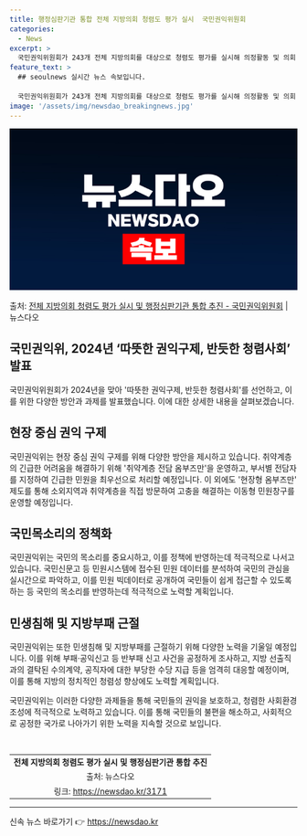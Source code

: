 ```yaml
---
title: 행정심판기관 통합 전체 지방의회 청렴도 평가 실시  국민권익위원회
categories:
  - News
excerpt: >
  국민권익위원회가 243개 전체 지방의회를 대상으로 청렴도 평가를 실시해 의정활동 및 의회 운영의 청렴 수준을…
feature_text: >
  ## seoulnews 실시간 뉴스 속보입니다.

  국민권익위원회가 243개 전체 지방의회를 대상으로 청렴도 평가를 실시해 의정활동 및 의회 운영의 청렴 수준을…
image: '/assets/img/newsdao_breakingnews.jpg'
---
```


![뉴스다오 속보](/assets/img/newsdao_breakingnews.jpg)

<p>출처: <a href="https://newsdao.kr/3171" rel="dofollow">전체 지방의회 청렴도 평가 실시 및 행정심판기관 통합 추진  - 국민권익위원회</a> | 뉴스다오</p>

<h2 data-ke-size="size26">국민권익위, 2024년 ‘따뜻한 권익구제, 반듯한 청렴사회’ 발표</h2>

국민권익위원회가 2024년을 맞아 '따뜻한 권익구제, 반듯한 청렴사회'를 선언하고, 이를 위한 다양한 방안과 과제를 발표했습니다. 이에 대한 상세한 내용을 살펴보겠습니다.

<h2 data-ke-size="size24">현장 중심 권익 구제</h2>
국민권익위는 현장 중심 권익 구제를 위해 다양한 방안을 제시하고 있습니다. 취약계층의 긴급한 어려움을 해결하기 위해 '취약계층 전담 옴부즈만'을 운영하고, 부서별 전담자를 지정하여 긴급한 민원을 최우선으로 처리할 예정입니다. 이 외에도 '현장형 옴부즈만' 제도를 통해 소외지역과 취약계층을 직접 방문하여 고충을 해결하는 이동형 민원창구를 운영할 예정입니다.

<h2 data-ke-size="size24">국민목소리의 정책화</h2>
국민권익위는 국민의 목소리를 중요시하고, 이를 정책에 반영하는데 적극적으로 나서고 있습니다. 국민신문고 등 민원시스템에 접수된 민원 데이터를 분석하여 국민의 관심을 실시간으로 파악하고, 이를 민원 빅데이터로 공개하여 국민들이 쉽게 접근할 수 있도록 하는 등 국민의 목소리를 반영하는데 적극적으로 노력할 계획입니다.

<h2 data-ke-size="size24">민생침해 및 지방부패 근절</h2>
국민권익위는 또한 민생침해 및 지방부패를 근절하기 위해 다양한 노력을 기울일 예정입니다. 이를 위해 부패·공익신고 등 반부패 신고 사건을 공정하게 조사하고, 지방 선출직과의 결탁된 수의계약, 공직자에 대한 부당한 수당 지급 등을 엄격히 대응할 예정이며, 이를 통해 지방의 정치적인 청렴성 향상에도 노력할 계획입니다.

국민권익위는 이러한 다양한 과제들을 통해 국민들의 권익을 보호하고, 청렴한 사회환경 조성에 적극적으로 노력하고 있습니다. 이를 통해 국민들의 불편을 해소하고, 사회적으로 공정한 국가로 나아가기 위한 노력을 지속할 것으로 보입니다.
<p data-ke-size="size16">&nbsp;</p>

<table>
  <tr>
    <td style="text-align: center; height: 17px;"><b>전체 지방의회 청렴도 평가 실시 및 행정심판기관 통합 추진</b></td>
  </tr>
  <tr>
    <td style="text-align: center; height: 17px;">출처: 뉴스다오</td>
  </tr>
  <tr>
    <td style="text-align: center; height: 17px;">링크: <a href="https://newsdao.kr/3171">https://newsdao.kr/3171</a></td>
  </tr>
</table>
<hr> 

신속 뉴스 바로가기 👉 <a href="https://newsdao.kr" rel="dofollow">https://newsdao.kr</a>


